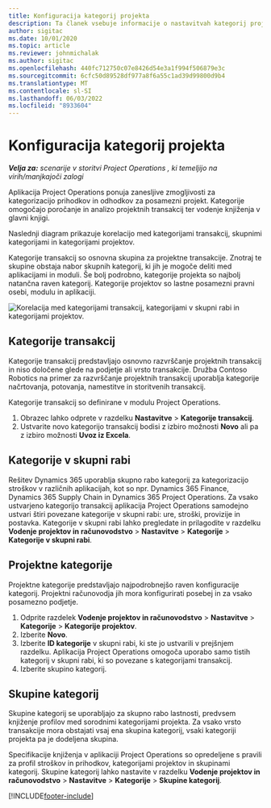```yaml
---
title: Konfiguracija kategorij projekta
description: Ta članek vsebuje informacije o nastavitvah kategorij projekta.
author: sigitac
ms.date: 10/01/2020
ms.topic: article
ms.reviewer: johnmichalak
ms.author: sigitac
ms.openlocfilehash: 440fc712750c07e8426d54e3a1f994f506879e3c
ms.sourcegitcommit: 6cfc50d89528df977a8f6a55c1ad39d99800d9b4
ms.translationtype: MT
ms.contentlocale: sl-SI
ms.lasthandoff: 06/03/2022
ms.locfileid: "8933604"
---
```

# <a name="configure-project-categories"></a>Konfiguracija kategorij projekta

_**Velja za:** scenarije v storitvi Project Operations , ki temeljijo na virih/manjkajoči zalogi_

Aplikacija Project Operations ponuja zanesljive zmogljivosti za kategorizacijo prihodkov in odhodkov za posamezni projekt. Kategorije omogočajo poročanje in analizo projektnih transakcij ter vodenje knjiženja v glavni knjigi.

Naslednji diagram prikazuje korelacijo med kategorijami transakcij, skupnimi kategorijami in kategorijami projektov. 

Kategorije transakcij so osnovna skupina za projektne transakcije. Znotraj te skupine obstaja nabor skupnih kategorij, ki jih je mogoče deliti med aplikacijami in moduli. Še bolj podrobno, kategorije projekta so najbolj natančna raven kategorij. Kategorije projektov so lastne posamezni pravni osebi, modulu in aplikaciji.

![Korelacija med kategorijami transakcij, kategorijami v skupni rabi in kategorijami projektov.](media/project-categories.png)

## <a name="transaction-categories"></a>Kategorije transakcij

Kategorije transakcij predstavljajo osnovno razvrščanje projektnih transakcij in niso določene glede na podjetje ali vrsto transakcije. Družba Contoso Robotics na primer za razvrščanje projektnih transakcij uporablja kategorije načrtovanja, potovanja, namestitve in storitvenih transakcij.

Kategorije transakcij so definirane v modulu Project Operations. 
1. Obrazec lahko odprete v razdelku **Nastavitve** \> **Kategorije transakcij**. 
2. Ustvarite novo kategorijo transakcij bodisi z izbiro možnosti **Novo** ali pa z izbiro možnosti **Uvoz iz Excela**.

## <a name="shared-categories"></a>Kategorije v skupni rabi

Rešitev Dynamics 365 uporablja skupno rabo kategorij za kategorizacijo stroškov v različnih aplikacijah, kot so npr. Dynamics 365 Finance, Dynamics 365 Supply Chain in Dynamics 365 Project Operations. Za vsako ustvarjeno kategorijo transakcij aplikacija Project Operations samodejno ustvari štiri povezane kategorije v skupni rabi: ure, stroški, provizije in postavka. Kategorije v skupni rabi lahko pregledate in prilagodite v razdelku **Vodenje projektov in računovodstvo** \> **Nastavitve** \> **Kategorije** \> **Kategorije v skupni rabi**.

## <a name="project-categories"></a>Projektne kategorije

Projektne kategorije predstavljajo najpodrobnejšo raven konfiguracije kategorij. Projektni računovodja jih mora konfigurirati posebej in za vsako posamezno podjetje.

1. Odprite razdelek **Vodenje projektov in računovodstvo** \> **Nastavitve** \> **Kategorije** \> **Kategorije projektov**.
2. Izberite **Novo**.
3. Izberite **ID kategorije** v skupni rabi, ki ste jo ustvarili v prejšnjem razdelku. Aplikacija Project Operations omogoča uporabo samo tistih kategorij v skupni rabi, ki so povezane s kategorijami transakcij.
4. Izberite skupino kategorij.

## <a name="category-groups"></a>Skupine kategorij

Skupine kategorij se uporabljajo za skupno rabo lastnosti, predvsem knjiženje profilov med sorodnimi kategorijami projekta. Za vsako vrsto transakcije mora obstajati vsaj ena skupina kategorij, vsaki kategoriji projekta pa je dodeljena skupina.

Specifikacije knjiženja v aplikaciji Project Operations so opredeljene s pravili za profil stroškov in prihodkov, kategorijami projektov in skupinami kategorij. Skupine kategorij lahko nastavite v razdelku **Vodenje projektov in računovodstvo** \> **Nastavitve** \> **Kategorije** \> **Skupine kategorij**.


[!INCLUDE[footer-include](../includes/footer-banner.md)]